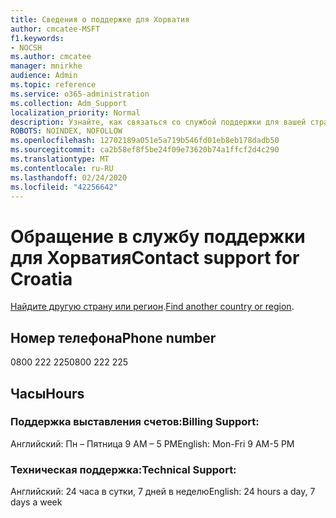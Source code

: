 ```yaml
---
title: Сведения о поддержке для Хорватия
author: cmcatee-MSFT
f1.keywords:
- NOCSH
ms.author: cmcatee
manager: mnirkhe
audience: Admin
ms.topic: reference
ms.service: o365-administration
ms.collection: Adm_Support
localization_priority: Normal
description: Узнайте, как связаться со службой поддержки для вашей страны или региона.
ROBOTS: NOINDEX, NOFOLLOW
ms.openlocfilehash: 12702189a051e5a719b546fd01eb8eb178dadb50
ms.sourcegitcommit: ca2b58ef8f5be24f09e73620b74a1ffcf2d4c290
ms.translationtype: MT
ms.contentlocale: ru-RU
ms.lasthandoff: 02/24/2020
ms.locfileid: "42256642"
---
```

# <a name="contact-support-for-croatia"></a><span data-ttu-id="162b6-103">Обращение в службу поддержки для Хорватия</span><span class="sxs-lookup"><span data-stu-id="162b6-103">Contact support for Croatia</span></span>

<span data-ttu-id="162b6-104">[Найдите другую страну или регион](../contact-support-for-business-products.md).</span><span class="sxs-lookup"><span data-stu-id="162b6-104">[Find another country or region](../contact-support-for-business-products.md).</span></span>

## <a name="phone-number"></a><span data-ttu-id="162b6-105">Номер телефона</span><span class="sxs-lookup"><span data-stu-id="162b6-105">Phone number</span></span>
<span data-ttu-id="162b6-106">0800 222 225</span><span class="sxs-lookup"><span data-stu-id="162b6-106">0800 222 225</span></span>

## <a name="hours"></a><span data-ttu-id="162b6-107">Часы</span><span class="sxs-lookup"><span data-stu-id="162b6-107">Hours</span></span>
### <a name="billing-support"></a><span data-ttu-id="162b6-108">Поддержка выставления счетов:</span><span class="sxs-lookup"><span data-stu-id="162b6-108">Billing Support:</span></span>

<span data-ttu-id="162b6-109">Английский: Пн – Пятница 9 AM – 5 PM</span><span class="sxs-lookup"><span data-stu-id="162b6-109">English: Mon-Fri 9 AM-5 PM</span></span>

### <a name="technical-support"></a><span data-ttu-id="162b6-110">Техническая поддержка:</span><span class="sxs-lookup"><span data-stu-id="162b6-110">Technical Support:</span></span>

<span data-ttu-id="162b6-111">Английский: 24 часа в сутки, 7 дней в неделю</span><span class="sxs-lookup"><span data-stu-id="162b6-111">English: 24 hours a day, 7 days a week</span></span>